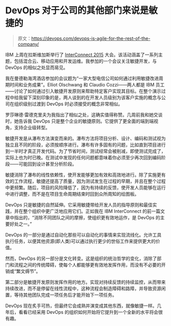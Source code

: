 # DevOps 对于公司的其他部门来说是敏捷的

> 原文：<https://devops.com/devops-is-agile-for-the-rest-of-the-company/>

IBM 上周在拉斯维加斯举行了 [InterConnect 2015](http://techspective.net/ibm-interconnect-2015/) 大会。该活动涵盖了一系列主题，包括混合云、移动应用和开发运维。我参加的一个会议关注敏捷开发，与 DevOps 的相似之处显而易见。

我在曼德勒海湾酒店参加的会议题为“一家大型电信公司如何通过利用敏捷改进周期时间和业务成果”。Elliot Olschwang 和 Claudio Cozzi——两人都是 IBM 员工——讨论了如何通过引入敏捷开发原则来帮助特定客户实现其目标。在整个演示过程中给我留下深刻印象的是，两人谈到的在开发人员级别为该客户实施的概念与公司在组织级别过渡到 DevOps 时必须接受的概念非常相似。

罗莎琳德·雷德克里夫为我指出了相似之处，这确实值得称赞。几周前我和她交谈时，她告诉我 DevOps 只是整个企业的敏捷原则。它提供了更全面的端到端视角，支持企业级转型。

敏捷开发是从瀑布方法演变而来的。瀑布方法将项目分析、设计、编码和测试视为独立且不同的阶段，必须按顺序进行。瀑布有许多固有的问题，比如直到项目进行到一半时才真正开发代码。为了节省时间，测试经常会被削减，即使测试完成了，实际上也为时已晚。在测试中发现的任何问题都意味着你必须至少再次回到编码阶段——可能回到设计甚至分析阶段。

敏捷消除了瀑布的线性依赖性，使开发能够更加有效和高效地进行。除了实施更有效的工作流程，敏捷还提高了质量，因为测试发生在过程的早期，并且在整个过程中更频繁。随后，项目的风险降低了，因为有持续的反馈，使开发人员能够在运行中进行调整，而不是在项目生命周期结束时回到众所周知的绘图板。

DevOps 只是敏捷的自然延伸。它采用敏捷带给开发人员的指导原则和最佳实践，并在整个组织中更广泛地应用它们。正如我在 IBM InterConnect 的前一篇文章中指出的，“消除不同团队之间的摩擦，使组织更有效地运作，是 DevOps 的主要好处之一。”

DevOps 的一部分是通过自动化那些可以自动化的事情来实现流线化。允许工具执行任务，以便其他资源(即人类)可以通过执行更少的世俗工作来提供更大的价值。

然而，DevOps 的另一部分是文化转变。这是组织的统治哲学的变化，消除了部门和流程之间的传统障碍，使每个人都能够更有效地发挥作用，而没有不必要的开销或“繁文缛节”。

第二部分是敏捷开发原则发挥作用的地方。实现对持续反馈的持续监控，从而带来持续改进，而不是停留在线性流程中，这种流程会制造障碍和路障，并导致资源闲置，等待其他团队完成一项任务后才能开始下一项任务。

DevOps 现在炙手可热，但最终它会成熟并演变成其他东西，就像敏捷一样。几年后，看看已经采用 DevOps 的组织如何开始将它提升到一个全新的水平将会很有趣。